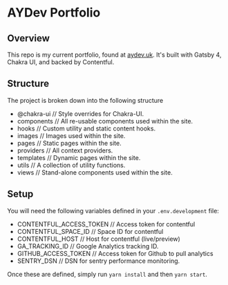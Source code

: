# AYDev Portfolio

## Overview

This repo is my current portfolio, found at [aydev.uk](https://aydev.uk). It's built with Gatsby 4, Chakra UI, and backed by Contentful.

## Structure

The project is broken down into the following structure

-   @chakra-ui // Style overrides for Chakra-UI.
-   components // All re-usable components used within the site.
-   hooks // Custom utility and static content hooks.
-   images // Images used within the site.
-   pages // Static pages within the site.
-   providers // All context providers.
-   templates // Dynamic pages within the site.
-   utils // A collection of utility functions.
-   views // Stand-alone components used within the site.

## Setup

You will need the following variables defined in your `.env.development` file:

-   CONTENTFUL_ACCESS_TOKEN // Access token for contentful
-   CONTENTFUL_SPACE_ID // Space ID for contentful
-   CONTENTFUL_HOST // Host for contentful (live/preview)
-   GA_TRACKING_ID // Google Analytics tracking ID.
-   GITHUB_ACCESS_TOKEN // Access token for Github to pull analytics
-   SENTRY_DSN // DSN for sentry performance monitoring.

Once these are defined, simply run `yarn install` and then `yarn start`.
